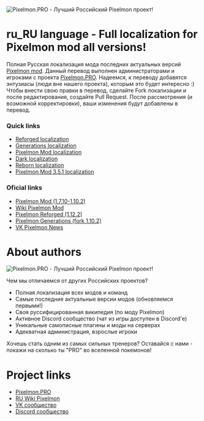 ![Pixelmon.PRO - Лучший Российский Pixelmon проект!](https://image.prntscr.com/image/5PtJnX82Sqm8TVwE8FBFKw.png)
# ru_RU language - Full localization for Pixelmon mod all versions!
Полная Русская локализация мода последних актуальных версий [Pixelmon mod](https://pixelmonmod.com).
Данный перевод выполнен администраторами и игроками с проекта [Pixelmon.PRO](https://pixelmon.pro). Надеемся, к переводу добавятся энтузиасы (люди вне нашего проекта), которым это будет интересно :)
Чтобы внести свою правки в перевод, сделайте Fork локализации и после редактирования, создайте Pull Request. После рассмотрения (и возможной корректировки), ваши изменения будут добавлены в перевод.

### Quick links
- [Reforged localization](https://github.com/TeamPixelmonPRO/ru_RU_Pixelmon/tree/master/Reforged/)
- [Generations localization](https://github.com/TeamPixelmonPRO/ru_RU_Pixelmon/tree/master/Generations/)
- [Pixelmon Mod localization](https://github.com/TeamPixelmonPRO/ru_RU_Pixelmon/tree/master/Pixelmon5.1.2/)
- [Dark localization](https://github.com/TeamPixelmonPRO/ru_RU_Pixelmon/tree/master/Dark/)
- [Reborn localization](https://github.com/TeamPixelmonPRO/ru_RU_Pixelmon/tree/master/Reborn/)
- [Pixelmon Mod 3.5.1 localization](https://github.com/TeamPixelmonPRO/ru_RU_Pixelmon/tree/master/Pixelmon3.5.1)

### Oficial links
- [Pixelmon Mod (1.7.10-1.10.2)](http://pixelmonmod.com)
- [Wiki Pixelmon Mod](http://pixelmonmod.com/wiki/index.php?title=Main_Page)
- [Pixelmon Reforged (1.12.2)](https://reforged.gg)
- [Pixelmon Generations (fork 1.10.2)](http://pixelmongenerations.com)
- [VK Pixelmon News](https://vk.com/modpixelmon)

# About authors
![Pixelmon.PRO - Лучший Российский Pixelmon проект!](https://image.prntscr.com/image/E9ma22zUSmyv9Wq_jjMBpA.png)

Чем мы отличаемся от других Российских проектов?

- Полная локализация всех модов и команд
- Самые последние актуальные версии модов (обновляемся первыми!)
- Своя руссифицированная википедия (по моду Pixelmon)
- Активное Discord сообщество (чат из игры доступен в Discord'е)
- Уникальные самописные плагины и моды на серверах
- Адекватная администрация, взрослые игроки

Хочешь стать одним из самых сильных тренеров?
Оставайся с нами - покажи на сколько ты "PRO" во вселенной покемонов!

# Project links
- [Pixelmon.PRO](https://pixelmon.pro/)
- [RU Wiki Pixelmon](https://pixelmon.pro/wiki/)
- [VK сообщество](https://vk.com/pixelmonpro)
- [Discord сообщество](https://discord.gg/9HFYe3y)
